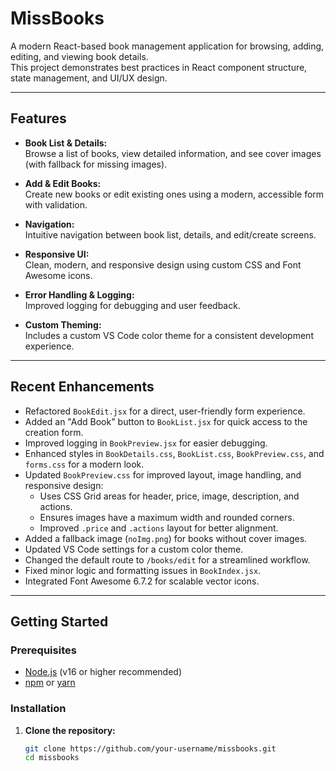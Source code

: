 # MissBooks

A modern React-based book management application for browsing, adding, editing, and viewing book details.  
This project demonstrates best practices in React component structure, state management, and UI/UX design.

---

## Features

- **Book List & Details:**  
  Browse a list of books, view detailed information, and see cover images (with fallback for missing images).

- **Add & Edit Books:**  
  Create new books or edit existing ones using a modern, accessible form with validation.

- **Navigation:**  
  Intuitive navigation between book list, details, and edit/create screens.

- **Responsive UI:**  
  Clean, modern, and responsive design using custom CSS and Font Awesome icons.

- **Error Handling & Logging:**  
  Improved logging for debugging and user feedback.

- **Custom Theming:**  
  Includes a custom VS Code color theme for a consistent development experience.

---

## Recent Enhancements

- Refactored `BookEdit.jsx` for a direct, user-friendly form experience.
- Added an "Add Book" button to `BookList.jsx` for quick access to the creation form.
- Improved logging in `BookPreview.jsx` for easier debugging.
- Enhanced styles in `BookDetails.css`, `BookList.css`, `BookPreview.css`, and `forms.css` for a modern look.
- Updated `BookPreview.css` for improved layout, image handling, and responsive design:
  - Uses CSS Grid areas for header, price, image, description, and actions.
  - Ensures images have a maximum width and rounded corners.
  - Improved `.price` and `.actions` layout for better alignment.
- Added a fallback image (`noImg.png`) for books without cover images.
- Updated VS Code settings for a custom color theme.
- Changed the default route to `/books/edit` for a streamlined workflow.
- Fixed minor logic and formatting issues in `BookIndex.jsx`.
- Integrated Font Awesome 6.7.2 for scalable vector icons.

---

## Getting Started

### Prerequisites

- [Node.js](https://nodejs.org/) (v16 or higher recommended)
- [npm](https://www.npmjs.com/) or [yarn](https://yarnpkg.com/)

### Installation

1. **Clone the repository:**
   ```sh
   git clone https://github.com/your-username/missbooks.git
   cd missbooks